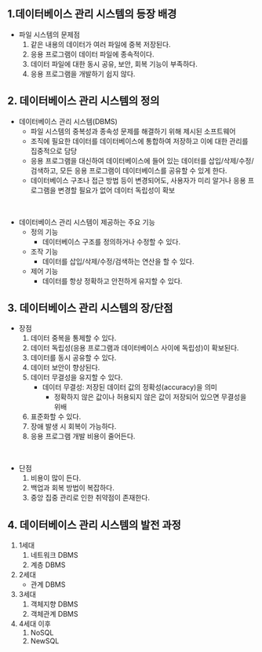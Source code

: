 ## 1.데이터베이스 관리 시스템의 등장 배경

- 파일 시스템의 문제점
  1. 같은 내용의 데이터가 여러 파일에 중복 저장된다.
  2. 응용 프로그램이 데이터 파일에 종속적이다.
  3. 데이터 파일에 대한 동시 공유, 보안, 회복 기능이 부족하다.
  4. 응용 프로그램을 개발하기 쉽지 않다.

## 2. 데이터베이스 관리 시스템의 정의

- 데이터베이스 관리 시스템(DBMS)
  - 파일 시스템의 중복성과 종속성 문제를 해결하기 위해 제시된 소프트웨어
  - 조직에 필요한 데이터를 데이터베이스에 통합하여 저장하고 이에 대한 관리를 집중적으로 담당
  - 응용 프로그램을 대신하여 데이터베이스에 들어 있는 데이터를 삽입/삭제/수정/검색하고, 모든 응용 프로그램이 데이터베이스를 공유할 수 있게 한다.
  - 데이터베이스 구조나 접근 방법 등이 변경되어도, 사용자가 미리 알거나 응용 프로그램을 변경할 필요가 없어 데이터 독립성이 확보

<br/>

- 데이터베이스 관리 시스템이 제공하는 주요 기능
  - 정의 기능
    - 데이터베이스 구조를 정의하거나 수정할 수 있다.
  - 조작 기능
    - 데이터를 삽입/삭제/수정/검색하는 연산을 할 수 있다.
  - 제어 기능
    - 데이터를 항상 정확하고 안전하게 유지할 수 있다.

## 3. 데이터베이스 관리 시스템의 장/단점

- 장점
  1. 데이터 중복을 통제할 수 있다.
  2. 데이터 독립성(응용 프로그램과 데이터베이스 사이에 독립성)이 확보된다.
  3. 데이터를 동시 공유할 수 있다.
  4. 데이터 보안이 향상된다.
  5. 데이터 무결성을 유지할 수 있다.
     - 데이터 무결성: 저장된 데이터 값의 정확성(accuracy)을 의미
       - 정확하지 않은 값이나 허용되지 않은 값이 저장되어 있으면 무결성을 위배
  6. 표준화할 수 있다.
  7. 장애 발생 시 회복이 가능하다.
  8. 응용 프로그램 개발 비용이 줄어든다.

<br/>

- 단점
  1. 비용이 많이 든다.
  2. 백업과 회복 방법이 복잡하다.
  3. 중앙 집중 관리로 인한 취약점이 존재한다.

## 4. 데이터베이스 관리 시스템의 발전 과정

1. 1세대
   1. 네트워크 DBMS
   2. 계층 DBMS
2. 2세대
   - 관계 DBMS
3. 3세대
   1. 객체지향 DBMS
   2. 객체관계 DBMS
4. 4세대 이후
   1. NoSQL
   2. NewSQL
